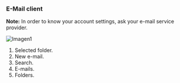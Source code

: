 ### E-Mail client

**Note:** In order to know your account settings, ask your e-mail service provider.

![Imagen1](http://static.energysistem.com/images/manuals/42499/56dd9e8b07d4b.jpg)

1. Selected folder.
2. New e-mail.
3. Search.
4. E-mails.
5. Folders.
